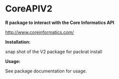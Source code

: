 # CoreAPIV2
**R package to interact with the Core Informatics API** 

http://www.coreinformatics.com/


**Installation:**

snap shot of the V2 package for packrat install


**Usage:**


See package documentation for usage. 
